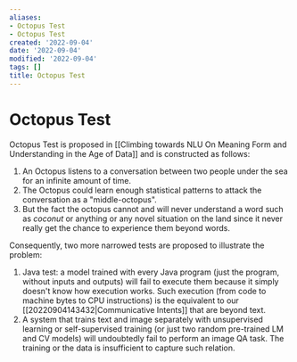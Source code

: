 ```yaml
---
aliases:
- Octopus Test
- Octopus Test
created: '2022-09-04'
date: '2022-09-04'
modified: '2022-09-04'
tags: []
title: Octopus Test
---
```


# Octopus Test

Octopus Test is proposed in [[Climbing towards NLU On Meaning Form and Understanding in the Age of Data]] and is constructed as follows:

1. An Octopus listens to a conversation between two people under the sea for an infinite amount of time.
2. The Octopus could learn enough statistical patterns to attack the conversation as a "middle-octopus".
3. But the fact the octopus cannot and will never understand a word such as *coconut* or anything or any novel situation on the land since it never really get the chance to experience them beyond words.

Consequently, two more narrowed tests are proposed to illustrate the problem:

1. Java test: a model trained with every Java program (just the program, without inputs and outputs) will fail to execute them because it simply doesn't know how execution works. Such execution (from code to machine bytes to CPU instructions) is the equivalent to our [[20220904143432|Communicative Intents]] that are beyond text.
2. A system that trains text and image separately with unsupervised learning or self-supervised training (or just two random pre-trained LM and CV models) will undoubtedly fail to perform an image QA task. The training or the data is insufficient to capture such relation.